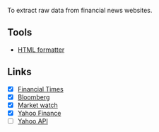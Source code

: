 To extract raw data from financial news websites.


## Tools

- [HTML formatter](https://www.freeformatter.com/html-formatter.html)

## Links
- [x] [Financial Times](https://www.ft.com)
- [x] [Bloomberg](https://www.bloomberg.com)
- [x] [Market watch](https://www.marketwatch.com)
- [x] [Yahoo Finance](https://finance.yahoo.com)
- [ ] [Yahoo API](https://rapidapi.com/blog/how-to-use-the-yahoo-finance-api/)